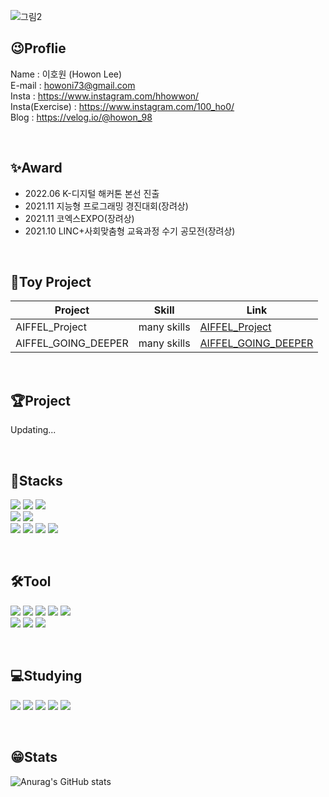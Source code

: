 ![그림2](https://user-images.githubusercontent.com/98515262/195042163-d9c92ae4-0a78-4c80-b3bb-76d5b2b52e64.png)
## 😉Proflie
Name : 이호원 (Howon Lee) <br/>
E-mail : howoni73@gmail.com <br/>
Insta : https://www.instagram.com/hhowwon/<br/>
Insta(Exercise) : https://www.instagram.com/100_ho0/<br/>
Blog : https://velog.io/@howon_98<br/>

<br/>

## ✨Award
- 2022.06 K-디지털 해커톤 본선 진출
- 2021.11 지능형 프로그래밍 경진대회(장려상)
- 2021.11 코엑스EXPO(장려상)
- 2021.10 LINC+사회맞춤형 교육과정 수기 공모전(장려상)

<br/>

## 🏅Toy Project
|Project|Skill|Link|
|---|---|---|
|AIFFEL_Project|many skills|[AIFFEL_Project](https://github.com/LeeHoWon98/AIFFEL_Project)|
|AIFFEL_GOING_DEEPER|many skills|[AIFFEL_GOING_DEEPER](https://github.com/LeeHoWon98/AIFFEL_GOING_DEEPER)|
<br/>

## 🏆Project

Updating...

<br/>

## 💊Stacks
<img src="https://img.shields.io/badge/Windows-0078D6?style=for-the-badge&logo=Windows&logoColor=white"> <img src="https://img.shields.io/badge/Python-3776AB?style=for-the-badge&logo=Python&logoColor=white">   <img src="https://img.shields.io/badge/HTML5-E34F26?style=for-the-badge&logo=HTML5&logoColor=white"> <br/>
<img src="https://img.shields.io/badge/PyTorch-EE4C2C?style=for-the-badge&logo=PyTorch&logoColor=white"> <img src="https://img.shields.io/badge/TensorFlow-FF6F00?style=for-the-badge&logo=TensorFlow&logoColor=white"> <br/> <img src="https://img.shields.io/badge/YOLO-00FFFF?style=for-the-badge&logo=YOLO&logoColor=white"> <img src="https://img.shields.io/badge/pandas-150458?style=for-the-badge&logo=pandas&logoColor=white"> <img src="https://img.shields.io/badge/Flask-000000?style=for-the-badge&logo=Flask&logoColor=white"> <img src="https://img.shields.io/badge/Streamlit-FF4B4B?style=for-the-badge&logo=Streamlit&logoColor=white">

<br/>

## 🛠️Tool
<img src="https://img.shields.io/badge/GitHub-81717?style=for-the-badge&logo=GitHub&logoColor=white"> <img src="https://img.shields.io/badge/Docker-2496ED?style=for-the-badge&logo=Docker&logoColor=white"> <img src="https://img.shields.io/badge/Discord-5865F2?style=for-the-badge&logo=Discord&logoColor=white"> <img src="https://img.shields.io/badge/Slack-4A154B?style=for-the-badge&logo=Slack&logoColor=white"> <img src="https://img.shields.io/badge/Notion-000000?style=for-the-badge&logo=Notion&logoColor=white"><br/>
<img src="https://img.shields.io/badge/PyCharm-000000?style=for-the-badge&logo=PyCharm&logoColor=white"> <img src="https://img.shields.io/badge/Visual Studio Code-007ACC?style=for-the-badge&logo=Visual Studio Code&logoColor=white"> <img src="https://img.shields.io/badge/Google Colab-F9AB00?style=for-the-badge&logo=Google Colab&logoColor=white">

<br/>

## 💻Studying
<img src="https://img.shields.io/badge/Vue.js-4FC08D?style=for-the-badge&logo=Vue.js&logoColor=white"> <img src="https://img.shields.io/badge/Node.js-339933?style=for-the-badge&logo=Node.js&logoColor=white"> <img src="https://img.shields.io/badge/CSS3-1572B6?style=for-the-badge&logo=CSS3&logoColor=white"> <img src="https://img.shields.io/badge/C++-00599C?style=for-the-badge&logo=C++&logoColor=white"> <img src="https://img.shields.io/badge/MySQL-4479A1?style=for-the-badge&logo=MySQL&logoColor=white">

<br/>

## 😁Stats
![Anurag's GitHub stats](https://github-readme-stats.vercel.app/api?username=LeeHoWon98&show_icons=true&theme=radical)
